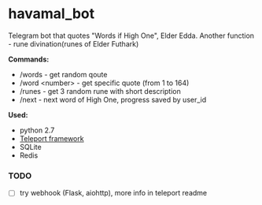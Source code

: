 # havamal_bot

Telegram bot that quotes "Words if High One", Elder Edda.
Another function - rune divination(runes of Elder Futhark)

**Commands:**
- /words - get random qoute
- /word \<number\> - get specific quote (from 1 to 164) 
- /runes - get 3 random rune with short description
- /next - next word of High One, progress saved by user_id

**Used:**
- python 2.7
- [Teleport framework](https://github.com/nickoala/telepot)
- SQLite
- Redis

### TODO
- [ ] try webhook (Flask, aiohttp), more info in teleport readme
